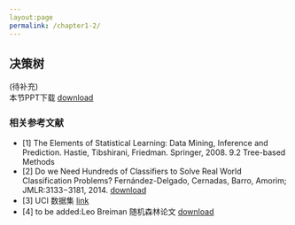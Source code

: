 ```yaml
---
layout:page
permalink: /chapter1-2/
---
```


## 决策树
(待补充)<br>
本节PPT下载 [download]()
### 相关参考文献
- [1] The Elements of Statistical Learning: Data Mining, Inference and Prediction. Hastie, Tibshirani, Friedman. Springer, 2008. 9.2 Tree-based Methods
- [2] Do we Need Hundreds of Classifiers to Solve Real World Classification Problems?  Fernández-Delgado, Cernadas, Barro, Amorim; JMLR:3133−3181, 2014. [download]()
- [3] UCI 数据集 [link](http://archive.ics.uci.edu/ml/)
- [4] to be added:Leo Breiman 随机森林论文 [download]()
